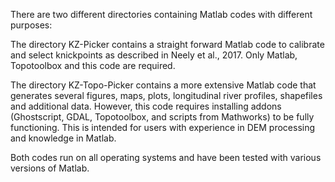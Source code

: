 There are two different directories containing Matlab codes with different purposes:

The directory KZ-Picker contains a straight forward Matlab code to calibrate and select knickpoints as described in Neely et al., 2017. Only Matlab, Topotoolbox and this code are required.

The directory KZ-Topo-Picker contains a more extensive Matlab code that generates several figures, maps, plots, longitudinal river profiles, shapefiles and additional data. However, this code requires installing addons (Ghostscript, GDAL, Topotoolbox, and scripts from Mathworks) to be fully functioning. This is intended for users with experience in DEM processing and knowledge in Matlab.

Both codes run on all operating systems and have been tested with various versions of Matlab.
